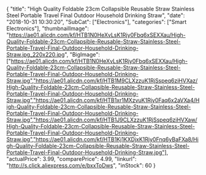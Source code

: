 {
	"title": "High Quality Foldable 23cm Collapsible Reusable Straw Stainless Steel Portable Travel Final Outdoor Household Drinking Straw",
	"date": "2018-10-31 10:30:20",
	"SubCat": ["Electronics"],
	"categories": ["Smart Electronics"],
	"thumbnailImage": "https://ae01.alicdn.com/kf/HTB1N0HeXvLsK1Rjy0Fbq6xSEXXau/High-Quality-Foldable-23cm-Collapsible-Reusable-Straw-Stainless-Steel-Portable-Travel-Final-Outdoor-Household-Drinking-Straw.jpg_220x220.jpg",
	"BigImage": ["https://ae01.alicdn.com/kf/HTB1N0HeXvLsK1Rjy0Fbq6xSEXXau/High-Quality-Foldable-23cm-Collapsible-Reusable-Straw-Stainless-Steel-Portable-Travel-Final-Outdoor-Household-Drinking-Straw.jpg","https://ae01.alicdn.com/kf/HTB1M9CLXzzuK1RjSspeq6ziHVXaz/High-Quality-Foldable-23cm-Collapsible-Reusable-Straw-Stainless-Steel-Portable-Travel-Final-Outdoor-Household-Drinking-Straw.jpg","https://ae01.alicdn.com/kf/HTB1xr1MXzvuK1Rjy0Faq6x2aVXa4/High-Quality-Foldable-23cm-Collapsible-Reusable-Straw-Stainless-Steel-Portable-Travel-Final-Outdoor-Household-Drinking-Straw.jpg","https://ae01.alicdn.com/kf/HTB1J9CLXzzuK1RjSspeq6ziHVXaw/High-Quality-Foldable-23cm-Collapsible-Reusable-Straw-Stainless-Steel-Portable-Travel-Final-Outdoor-Household-Drinking-Straw.jpg","https://ae01.alicdn.com/kf/HTB1Kj1KXDjxK1Rjy0Fnq6yBaFXa8/High-Quality-Foldable-23cm-Collapsible-Reusable-Straw-Stainless-Steel-Portable-Travel-Final-Outdoor-Household-Drinking-Straw.jpg"],
	"actualPrice": 3.99,
	"comparePrice": 4.99,
	"linkurl": "http://s.click.aliexpress.com/e/bxxToDws",
	"inStock": 60
}
